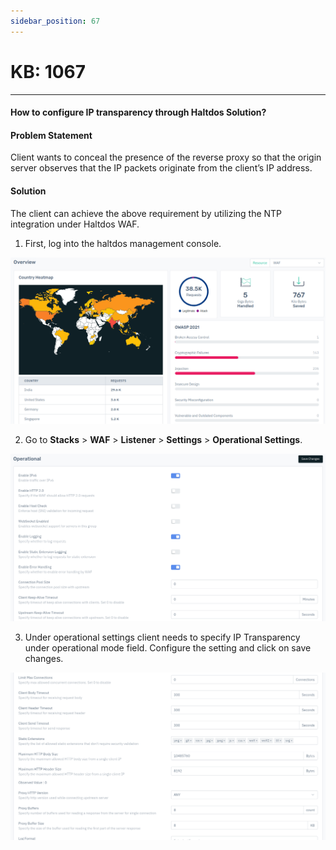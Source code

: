 ```yaml
---
sidebar_position: 67
---
```


# KB: 1067

---

#### **How to configure IP transparency through Haltdos Solution?**

#### Problem Statement

Client wants to conceal the presence of the reverse proxy so that the origin server observes that the IP packets originate from the client’s IP address.

#### Solution

The client can achieve the above requirement by utilizing the NTP integration under Haltdos WAF.

1. First, log into the haltdos management console.

![ip transperancy](/img/waf/v8/kb/kb_1067_overview.png)

2. Go to **Stacks** > **WAF** > **Listener** > **Settings** > **Operational Settings**.

![ip transperancy](/img/waf/v8/kb/kb_1067_operational.png)

3. Under operational settings client needs to specify IP Transparency under operational mode field. Configure the setting and click on save changes.

![ip transperancy](/img/waf/v8/kb/kb_1067_static_extension.png)